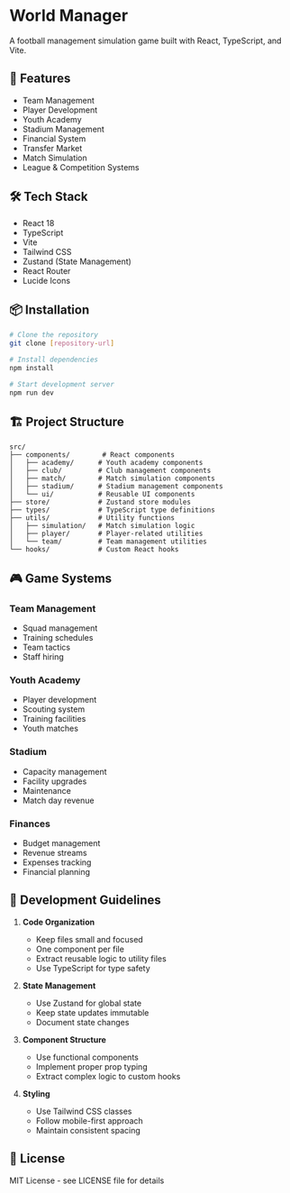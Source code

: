# World Manager

A football management simulation game built with React, TypeScript, and Vite.

## 🚀 Features

- Team Management
- Player Development 
- Youth Academy
- Stadium Management
- Financial System
- Transfer Market
- Match Simulation
- League & Competition Systems

## 🛠️ Tech Stack

- React 18
- TypeScript
- Vite
- Tailwind CSS
- Zustand (State Management)
- React Router
- Lucide Icons

## 📦 Installation

```bash
# Clone the repository
git clone [repository-url]

# Install dependencies
npm install

# Start development server
npm run dev
```

## 🏗️ Project Structure

```
src/
├── components/        # React components
│   ├── academy/      # Youth academy components
│   ├── club/         # Club management components
│   ├── match/        # Match simulation components
│   ├── stadium/      # Stadium management components
│   └── ui/           # Reusable UI components
├── store/            # Zustand store modules
├── types/            # TypeScript type definitions
├── utils/            # Utility functions
│   ├── simulation/   # Match simulation logic
│   ├── player/       # Player-related utilities
│   └── team/         # Team management utilities
└── hooks/            # Custom React hooks
```

## 🎮 Game Systems

### Team Management
- Squad management
- Training schedules
- Team tactics
- Staff hiring

### Youth Academy
- Player development
- Scouting system
- Training facilities
- Youth matches

### Stadium
- Capacity management
- Facility upgrades
- Maintenance
- Match day revenue

### Finances
- Budget management
- Revenue streams
- Expenses tracking
- Financial planning

## 🧪 Development Guidelines

1. **Code Organization**
   - Keep files small and focused
   - One component per file
   - Extract reusable logic to utility files
   - Use TypeScript for type safety

2. **State Management**
   - Use Zustand for global state
   - Keep state updates immutable
   - Document state changes

3. **Component Structure**
   - Use functional components
   - Implement proper prop typing
   - Extract complex logic to custom hooks

4. **Styling**
   - Use Tailwind CSS classes
   - Follow mobile-first approach
   - Maintain consistent spacing

## 📝 License

MIT License - see LICENSE file for details
